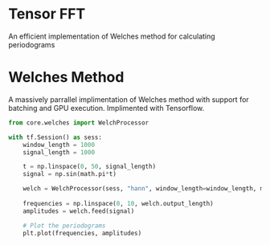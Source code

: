 # Tensor FFT
An efficient implementation of Welches method for calculating periodograms


# Welches Method
A massively parrallel implimentation of Welches method with support for batching and GPU execution.
Implimented with Tensorflow.

```python
from core.welches import WelchProcessor

with tf.Session() as sess:
	window_length = 1000
	signal_length = 1000

	t = np.linspace(0, 50, signal_length)
	signal = np.sin(math.pi*t)

	welch = WelchProcessor(sess, "hann", window_length=window_length, max_signal_length=signal_length)
	
	frequencies = np.linspace(0, 10, welch.output_length)
	amplitudes = welch.feed(signal)

	# Plot the periodograms
	plt.plot(frequencies, amplitudes)
```